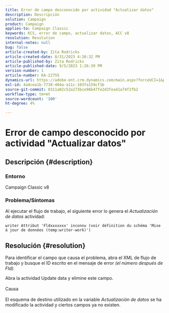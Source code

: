```yaml
---
title: Error de campo desconocido por actividad "Actualizar datos"
description: Descripción
solution: Campaign
product: Campaign
applies-to: Campaign Classic
keywords: KCS, error de campo, actualizar datos, ACC v8
resolution: Resolution
internal-notes: null
bug: false
article-created-by: Zita Rodricks
article-created-date: 8/31/2023 4:10:32 PM
article-published-by: Zita Rodricks
article-published-date: 9/5/2023 1:26:39 PM
version-number: 1
article-number: KA-22755
dynamics-url: https://adobe-ent.crm.dynamics.com/main.aspx?forceUCI=1&pagetype=entityrecord&etn=knowledgearticle&id=ce93f6e4-1848-ee11-be6d-6045bd0061cb
exl-id: 4a4cea1b-7730-404a-a11c-103fa159cf1b
source-git-commit: 0311a02c52a273bce96b47fe2d3fea41a74f2fb2
workflow-type: tm+mt
source-wordcount: '100'
ht-degree: 4%

---
```


# Error de campo desconocido por actividad &quot;Actualizar datos&quot;

## Descripción {#description}


### Entorno

Campaign Classic v8

### Problema/Síntomas

Al ejecutar el flujo de trabajo, el siguiente error lo genera el *Actualización de datos* actividad:

`writer Attribut 'Fldxxxxxxx' inconnu (voir définition du schéma 'Mise à jour de données (temp:writer-work)')`


## Resolución {#resolution}


Para identificar el campo que causa el problema, abra el XML de flujo de trabajo y busque el ID escrito en el mensaje de error *(el número después de FId).*

Abra la actividad Update data y elimine este campo.
<br><br>Causa<br><br>
El esquema de destino utilizado en la variable *Actualización de datos* se ha modificado la actividad y ciertos campos ya no existen.
